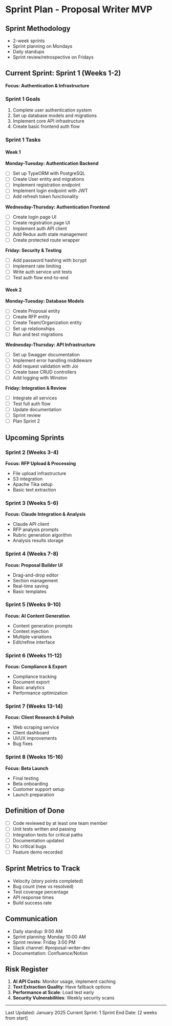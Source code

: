 # Sprint Plan - Proposal Writer MVP

## Sprint Methodology
- 2-week sprints
- Sprint planning on Mondays
- Daily standups
- Sprint review/retrospective on Fridays

## Current Sprint: Sprint 1 (Weeks 1-2)
**Focus: Authentication & Infrastructure**

### Sprint 1 Goals
1. Complete user authentication system
2. Set up database models and migrations
3. Implement core API infrastructure
4. Create basic frontend auth flow

### Sprint 1 Tasks

#### Week 1
**Monday-Tuesday: Authentication Backend**
- [ ] Set up TypeORM with PostgreSQL
- [ ] Create User entity and migrations
- [ ] Implement registration endpoint
- [ ] Implement login endpoint with JWT
- [ ] Add refresh token functionality

**Wednesday-Thursday: Authentication Frontend**
- [ ] Create login page UI
- [ ] Create registration page UI
- [ ] Implement auth API client
- [ ] Add Redux auth state management
- [ ] Create protected route wrapper

**Friday: Security & Testing**
- [ ] Add password hashing with bcrypt
- [ ] Implement rate limiting
- [ ] Write auth service unit tests
- [ ] Test auth flow end-to-end

#### Week 2
**Monday-Tuesday: Database Models**
- [ ] Create Proposal entity
- [ ] Create RFP entity
- [ ] Create Team/Organization entity
- [ ] Set up relationships
- [ ] Run and test migrations

**Wednesday-Thursday: API Infrastructure**
- [ ] Set up Swagger documentation
- [ ] Implement error handling middleware
- [ ] Add request validation with Joi
- [ ] Create base CRUD controllers
- [ ] Add logging with Winston

**Friday: Integration & Review**
- [ ] Integrate all services
- [ ] Test full auth flow
- [ ] Update documentation
- [ ] Sprint review
- [ ] Plan Sprint 2

## Upcoming Sprints

### Sprint 2 (Weeks 3-4)
**Focus: RFP Upload & Processing**
- File upload infrastructure
- S3 integration
- Apache Tika setup
- Basic text extraction

### Sprint 3 (Weeks 5-6)
**Focus: Claude Integration & Analysis**
- Claude API client
- RFP analysis prompts
- Rubric generation algorithm
- Analysis results storage

### Sprint 4 (Weeks 7-8)
**Focus: Proposal Builder UI**
- Drag-and-drop editor
- Section management
- Real-time saving
- Basic templates

### Sprint 5 (Weeks 9-10)
**Focus: AI Content Generation**
- Content generation prompts
- Context injection
- Multiple variations
- Edit/refine interface

### Sprint 6 (Weeks 11-12)
**Focus: Compliance & Export**
- Compliance tracking
- Document export
- Basic analytics
- Performance optimization

### Sprint 7 (Weeks 13-14)
**Focus: Client Research & Polish**
- Web scraping service
- Client dashboard
- UI/UX improvements
- Bug fixes

### Sprint 8 (Weeks 15-16)
**Focus: Beta Launch**
- Final testing
- Beta onboarding
- Customer support setup
- Launch preparation

## Definition of Done
- [ ] Code reviewed by at least one team member
- [ ] Unit tests written and passing
- [ ] Integration tests for critical paths
- [ ] Documentation updated
- [ ] No critical bugs
- [ ] Feature demo recorded

## Sprint Metrics to Track
- Velocity (story points completed)
- Bug count (new vs resolved)
- Test coverage percentage
- API response times
- Build success rate

## Communication
- Daily standup: 9:00 AM
- Sprint planning: Monday 10:00 AM
- Sprint review: Friday 3:00 PM
- Slack channel: #proposal-writer-dev
- Documentation: Confluence/Notion

## Risk Register
1. **AI API Costs**: Monitor usage, implement caching
2. **Text Extraction Quality**: Have fallback options
3. **Performance at Scale**: Load test early
4. **Security Vulnerabilities**: Weekly security scans

---

Last Updated: January 2025
Current Sprint: 1
Sprint End Date: [2 weeks from start]
